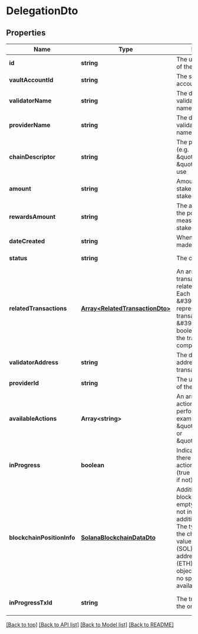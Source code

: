 # DelegationDto

## Properties

|Name | Type | Description | Notes|
|------------ | ------------- | ------------- | -------------|
|**id** | **string** | The unique identifier of the staking position | [default to undefined]|
|**vaultAccountId** | **string** | The source vault account to stake from | [default to undefined]|
|**validatorName** | **string** | The destination validator address name | [default to undefined]|
|**providerName** | **string** | The destination validator provider name | [default to undefined]|
|**chainDescriptor** | **string** | The protocol identifier (e.g. \&quot;ETH\&quot;/ \&quot;SOL\&quot;) to use | [default to undefined]|
|**amount** | **string** | Amount of tokens to stake, measured in the staked asset unit. | [default to undefined]|
|**rewardsAmount** | **string** | The amount staked in the position, measured in the staked asset unit. | [default to undefined]|
|**dateCreated** | **string** | When was the request made (ISO Date). | [default to undefined]|
|**status** | **string** | The current status. | [default to undefined]|
|**relatedTransactions** | [**Array&lt;RelatedTransactionDto&gt;**](RelatedTransactionDto.md) | An array of transaction objects related to this position. Each object includes a \&#39;txId\&#39; representing the transaction ID and a \&#39;completed\&#39; boolean indicating if the transaction was completed. | [default to undefined]|
|**validatorAddress** | **string** | The destination address of the staking transaction. | [default to undefined]|
|**providerId** | **string** | The unique identifier of the staking provider | [default to undefined]|
|**availableActions** | **Array&lt;string&gt;** | An array of available actions that can be performed. for example, actions like \&quot;unstake\&quot; or \&quot;withdraw\&quot;. | [default to undefined]|
|**inProgress** | **boolean** | Indicates whether there is an ongoing action for this position (true if ongoing, false if not). | [default to undefined]|
|**blockchainPositionInfo** | [**SolanaBlockchainDataDto**](SolanaBlockchainDataDto.md) | Additional fields per blockchain - can be empty or missing if not initialized or no additional info exists. The type depends on the chainDescriptor value. For Solana (SOL), stake account address. For Ethereum (ETH), an empty object is returned as no specific data is available. | [default to undefined]|
|**inProgressTxId** | **string** | The transaction ID of the ongoing request | [optional] [default to undefined]|




[[Back to top]](#) [[Back to API list]](../../README.md#documentation-for-api-endpoints) [[Back to Model list]](../../README.md#documentation-for-models) [[Back to README]](../../README.md)
